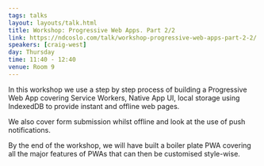 ```yaml
---
tags: talks
layout: layouts/talk.html
title: Workshop: Progressive Web Apps. Part 2/2
link: https://ndcoslo.com/talk/workshop-progressive-web-apps-part-2-2/
speakers: [craig-west]
day: Thursday
time: 11:40 - 12:40
venue: Room 9
---
```

In this workshop we use a step by step process of building a Progressive Web App covering Service Workers, Native App UI, local storage using IndexedDB to provide instant and offline web pages.

We also cover form submission whilst offline and look at the use of push notifications.

By the end of the workshop, we will have built a boiler plate PWA covering all the major features of PWAs that can then be customised style-wise.